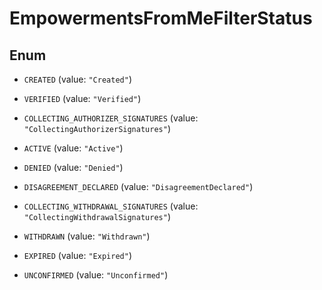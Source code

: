 

# EmpowermentsFromMeFilterStatus

## Enum


* `CREATED` (value: `"Created"`)

* `VERIFIED` (value: `"Verified"`)

* `COLLECTING_AUTHORIZER_SIGNATURES` (value: `"CollectingAuthorizerSignatures"`)

* `ACTIVE` (value: `"Active"`)

* `DENIED` (value: `"Denied"`)

* `DISAGREEMENT_DECLARED` (value: `"DisagreementDeclared"`)

* `COLLECTING_WITHDRAWAL_SIGNATURES` (value: `"CollectingWithdrawalSignatures"`)

* `WITHDRAWN` (value: `"Withdrawn"`)

* `EXPIRED` (value: `"Expired"`)

* `UNCONFIRMED` (value: `"Unconfirmed"`)



